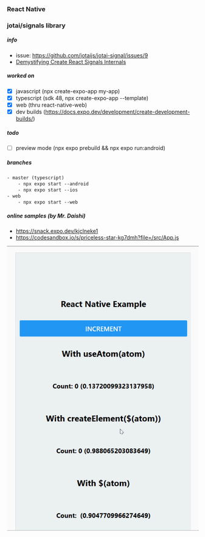 ### React Native
### jotai/signals library

##### info
- issue: https://github.com/jotaijs/jotai-signal/issues/9
- [Demystifying Create React Signals Internals](https://blog.axlight.com/posts/demystifying-create-react-signals-internals/)

##### worked on
- [x] javascript (npx create-expo-app my-app)
- [x] typescript (sdk 48, npx create-expo-app --template)
- [x] web (thru react-native-web)
- [x] dev builds (https://docs.expo.dev/development/create-development-builds/)

##### todo
- [ ] preview mode (npx expo prebuild && npx expo run:android)

##### branches
	- master (typescript)
		- npx expo start --android
		- npx expo start --ios
	- web
		- npx expo start --web

##### online samples (by Mr. Daishi)
- https://snack.expo.dev/kjclneke1
- https://codesandbox.io/s/priceless-star-kg7dmh?file=/src/App.js

<img src="preview.gif" />
